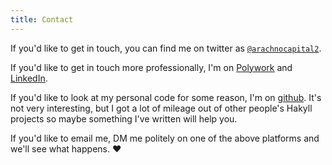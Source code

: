 ```yaml
---
title: Contact
---
```


If you'd like to get in touch, you can find me on twitter as
[`@arachnocapital2`](https://twitter.com/arachnocapital2).

If you'd like to get in touch more professionally, I'm on 
[Polywork](https://www.polywork.com/mjolson) and
[LinkedIn](https://www.linkedin.com/in/mattjolson/).

If you'd like to look at my personal code for some reason, I'm on
[github](https://github.com/MattJOlson). It's not very interesting, but I got
a lot of mileage out of other people's Hakyll projects so maybe something I've
written will help you.

If you'd like to email me, DM me politely on one of the above platforms and
we'll see what happens. ❤